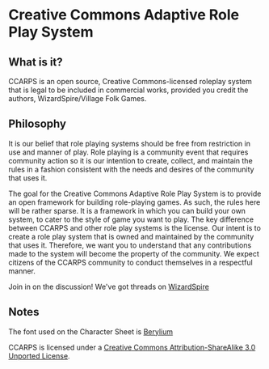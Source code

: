 # Creative Commons Adaptive Role Play System #

## What is it? ##
CCARPS is an open source, Creative Commons-licensed roleplay system that is legal to be included in commercial works, provided you credit the authors, WizardSpire/Village Folk Games.

## Philosophy ##
It is our belief that role playing systems should be free from restriction in use and manner of play. Role playing is a community event that requires community action so it is our intention to create, collect, and maintain the rules in a fashion consistent with the needs and desires of the community that uses it.

The goal for the Creative Commons Adaptive Role Play System is to provide an open framework for building role-playing games. As such, the rules here will be rather sparse. It is a framework in which you can build your own system, to cater to the style of game you want to play. The key difference between CCARPS and other role play systems is the license. Our intent is to create a role play system that is owned and maintained by the community that uses it. Therefore, we want you to understand that any contributions made to the system will become the property of the community. We expect citizens of the CCARPS community to conduct themselves in a respectful manner.

Join in on the discussion! We've got threads on [WizardSpire](http://wizardspire.com/viewforum.php?id=3)


## Notes ##
The font used on the Character Sheet is [Berylium](http://www.fontsquirrel.com/fonts/Berylium)

CCARPS is licensed under a [Creative Commons Attribution-ShareAlike 3.0 Unported License](http://creativecommons.org/licenses/by-sa/3.0/deed.en_US). 

